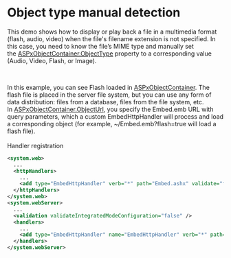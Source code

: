 # Object type manual detection


<p>This demo shows how to display or play back a file in a multimedia format (flash, audio, video) when the file's filename extension is not specified. In this case, you need to know the file’s MIME type and manually set the <a href="https://documentation.devexpress.com/#AspNet/DevExpressWebASPxObjectContainer_ObjectTypetopic">ASPxObjectContainer.ObjectType</a> property to a corresponding value (Audio, Video, Flash, or Image).</p>
<p> </p>
<p>In this example, you can see Flash loaded in <a href="https://documentation.devexpress.com/#AspNet/clsDevExpressWebASPxObjectContainertopic">ASPxObjectContainer</a>. The flash file is placed in the server file system, but you can use any form of data distribution: files from a database, files from the file system, etc. In <a href="https://documentation.devexpress.com/#AspNet/DevExpressWebASPxObjectContainer_ObjectUrltopic">ASPxObjectContainer.ObjectUrl</a>, you specify the Embed.emb URL with query parameters, which a custom EmbedHttpHandler will process and load a corresponding object (for example, ~/Embed.emb?flash=true will load a flash file).<br /><br />Handler registration</p>


```xml
<system.web>
  ...
  <httpHandlers>
    ...
    <add type="EmbedHttpHandler" verb="*" path="Embed.ashx" validate="false" />
  </httpHandlers>
</system.web>
<system.webServer>
  ...
  <validation validateIntegratedModeConfiguration="false" />
  <handlers>
    ...
    <add type="EmbedHttpHandler" name="EmbedHttpHandler" verb="*" path="Embed.ashx" preCondition="integratedMode" />
  </handlers>
</system.webServer>

```



<br/>


